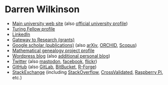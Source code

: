 # Darren Wilkinson

* [Main university web site](https://www.staff.ncl.ac.uk/d.j.wilkinson/) (also [official university profile](https://www.ncl.ac.uk/maths-physics/staff/profile/darrenwilkinson.html))
* [Turing Fellow profile](https://www.turing.ac.uk/people/researchers/darren-wilkinson)
* [LinkedIn](https://www.linkedin.com/in/darrenjwilkinson/)
* [Gateway to Research (grants)](https://gtr.ukri.org/person/D3B0D48B-8511-4D9E-AD7C-C0B6875A9F42/)
* [Google scholar (publications)](https://scholar.google.co.uk/citations?user=Z-kAK98AAAAJ) (also [arXiv](https://arxiv.org/a/wilkinson_d_1.html), [ORCHID](https://orcid.org/0000-0003-0736-802X), [Scopus](https://www.scopus.com/authid/detail.uri?authorId=7401870210))
* [Mathematical genealogy project profile](https://www.genealogy.math.ndsu.nodak.edu/id.php?id=111852)
* [Wordpress blog](https://darrenjw.wordpress.com/) (also [additional personal blog](https://darrenjw2.wordpress.com/))
* [Twitter](https://twitter.com/darrenjw) (also [mastodon](https://mastodon.org.uk/@darrenjw), [facebook](http://www.facebook.com/darrenjw), [flickr](https://www.flickr.com/photos/24215253@N05/))
* [GitHub](https://github.com/darrenjw) (also [GitLab](https://gitlab.com/darrenjw), [BitBucket](https://bitbucket.org/darrenjw/), [R-Forge](https://r-forge.r-project.org/users/darrenjw/))
* [StackExchange](https://stackexchange.com/users/116751/darrenjw) (including [StackOverflow](https://stackoverflow.com/users/306035/darrenjw), [CrossValidated](https://stats.stackexchange.com/users/643/darrenjw), [Raspberry Pi](https://raspberrypi.stackexchange.com/users/72/darrenjw), etc.)

